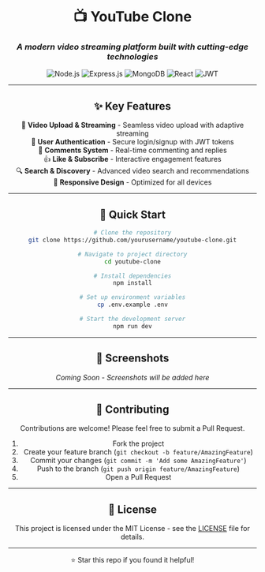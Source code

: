 <div align="center">

# 📺 YouTube Clone

### *A modern video streaming platform built with cutting-edge technologies*

![Node.js](https://img.shields.io/badge/Node.js-43853D?style=for-the-badge&logo=node.js&logoColor=white)
![Express.js](https://img.shields.io/badge/Express.js-404D59?style=for-the-badge)
![MongoDB](https://img.shields.io/badge/MongoDB-4EA94B?style=for-the-badge&logo=mongodb&logoColor=white)
![React](https://img.shields.io/badge/React-20232A?style=for-the-badge&logo=react&logoColor=61DAFB)
![JWT](https://img.shields.io/badge/JWT-black?style=for-the-badge&logo=JSON%20web%20tokens)

---

## ✨ Key Features

🎥 **Video Upload & Streaming** - Seamless video upload with adaptive streaming  
👤 **User Authentication** - Secure login/signup with JWT tokens  
💬 **Comments System** - Real-time commenting and replies  
👍 **Like & Subscribe** - Interactive engagement features  
🔍 **Search & Discovery** - Advanced video search and recommendations  
📱 **Responsive Design** - Optimized for all devices  

---

## 🚀 Quick Start

```bash
# Clone the repository
git clone https://github.com/yourusername/youtube-clone.git

# Navigate to project directory
cd youtube-clone

# Install dependencies
npm install

# Set up environment variables
cp .env.example .env

# Start the development server
npm run dev
```

---

## 📸 Screenshots

*Coming Soon - Screenshots will be added here*

---

## 🤝 Contributing

Contributions are welcome! Please feel free to submit a Pull Request.

1. Fork the project
2. Create your feature branch (`git checkout -b feature/AmazingFeature`)
3. Commit your changes (`git commit -m 'Add some AmazingFeature'`)
4. Push to the branch (`git push origin feature/AmazingFeature`)
5. Open a Pull Request

---

## 📝 License

This project is licensed under the MIT License - see the [LICENSE](LICENSE) file for details.

---

<p>⭐ Star this repo if you found it helpful!</p>

</div>